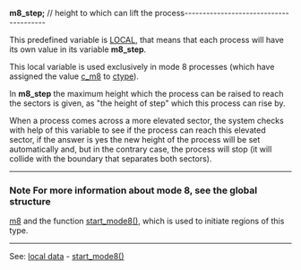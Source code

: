 **m8_step;** // height to which can lift the process---------------------------------------


This predefined variable is [LOCAL](declaration_of_local_datadot.md), that means that each
process will have its own value in its variable **m8_step**.

This local variable is used exclusively in mode 8 processes 
(which have assigned the value [c_m8](c_m8.md) to [ctype](local_ctype.md)).

In **m8_step** the maximum height which the process can be raised to reach the sectors is given, 
as &quot;the height of step&quot; which this process can rise by.

When a process comes across a more elevated sector, the system
checks with help of this variable to see if the process can reach this elevated sector, 
if the answer is yes the new height of the process will be set automatically and, 
but in the contrary case, the process will stop (it will collide with the boundary that
separates both sectors).

---------------------------------------


### Note For more information about mode 8, see the global structure
[m8](global_struct_m8.md) and the function [start_mode8()](start_mode8().md), which is used to
initiate regions of this type.

---------------------------------------
See: [local data](predefined_local_data.md) - [start_mode8()](start_mode8().md)


